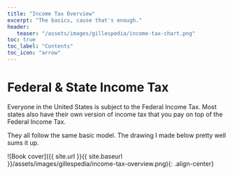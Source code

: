 ```yaml
---
title: "Income Tax Overview"
excerpt: "The basics, cause that's enough."
header:
   teaser: "/assets/images/gillespedia/income-tax-chart.png"
toc: true
toc_label: "Contents"
toc_icon: "arrow"
---
```


# Federal & State Income Tax

Everyone in the United States is subject to the Federal Income Tax. Most states also have their own version of income tax that you pay on top of the Federal Income Tax.

They all follow the same basic model. The drawing I made below pretty well sums it up.

![Book cover]({{ site.url }}{{ site.baseurl }}/assets/images/gillespedia/income-tax-overview.png){: .align-center}

